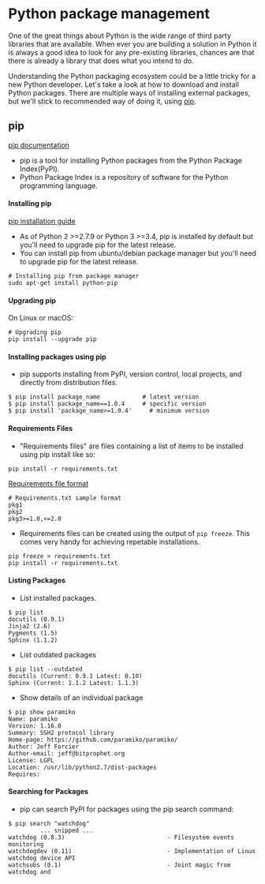 

# Python package management

One of the great things about Python is the wide range of third party libraries that are available. When ever you are building a solution in Python
it is always a good idea to look for any pre-existing libraries, chances are that there is already a library that does what you intend to do.

Understanding the Python packaging ecosystem could be a little tricky for a new Python developer. Let's take a look at how to download and install Python packages. There are multiple ways of installing external packages, but we'll stick to recommended way of doing it, using [pip](https://pip.pypa.io/en/stable/).


## pip

[pip documentation](https://pip.pypa.io)

- pip is a tool for installing Python packages from the Python Package Index(PyPI).
- Python Package Index is a repository of software for the Python programming language.

#### Installing pip

[pip installation guide](https://pip.pypa.io/en/stable/installing/)

- As of Python 2 >=2.7.9 or Python 3 >=3.4, pip is installed by default but you'll need to upgrade pip for the latest release.
- You can install pip from ubuntu/debian package manager but you'll need to upgrade pip for the latest release.

```
# Installing pip from package manager
sudo apt-get install python-pip
```


#### Upgrading pip

On Linux or macOS:

```
# Upgrading pip
pip install --upgrade pip
```

#### Installing packages using pip

- pip supports installing from PyPI, version control, local projects, and directly from distribution files.

```
$ pip install package_name            # latest version
$ pip install package_name==1.0.4     # specific version
$ pip install 'package_name>=1.0.4'     # minimum version
```

#### Requirements Files

- "Requirements files" are files containing a list of items to be installed using pip install like so:

```
pip install -r requirements.txt
```

[Requirements file format](https://pip.pypa.io/en/stable/reference/pip_install/#requirements-file-format)

```
# Requirements.txt sample format
pkg1
pkg2
pkg3>=1.0,<=2.0
```

- Requirements files can be created using the output of `pip freeze`. This comes very handy for achieving repetable installations.

```
pip freeze > requirements.txt
pip install -r requirements.txt
```


#### Listing Packages

- List installed packages.


```
$ pip list
docutils (0.9.1)
Jinja2 (2.6)
Pygments (1.5)
Sphinx (1.1.2)
```

- List outdated packages

```
$ pip list --outdated
docutils (Current: 0.9.1 Latest: 0.10)
Sphinx (Current: 1.1.2 Latest: 1.1.3)
```

- Show details of an individual package

```
$ pip show paramiko
Name: paramiko
Version: 1.16.0
Summary: SSH2 protocol library
Home-page: https://github.com/paramiko/paramiko/
Author: Jeff Forcier
Author-email: jeff@bitprophet.org
License: LGPL
Location: /usr/lib/python2.7/dist-packages
Requires: 
```

#### Searching for Packages

- pip can search PyPI for packages using the pip search command:

```
$ pip search "watchdog"
         ... snipped ...
watchdog (0.8.3)                             - Filesystem events monitoring
watchdogdev (0.11)                           - Implementation of Linux watchdog device API
watchsubs (0.1)                              - Joint magic from watchdog and 
```